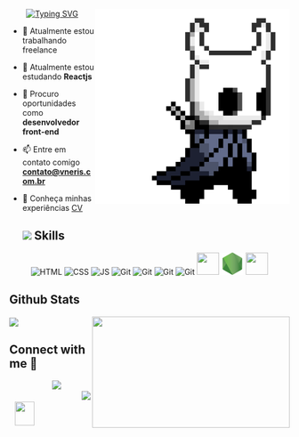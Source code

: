 <p align="center">
<a href="https://git.io/typing-svg"><img src="https://readme-typing-svg.demolab.com?font=Georgia&weight=800&pause=1000&size=33&color=FFFFFF&width=370&height=100&lines=Olá+%2C+Sou+Vinicius Neris+%F0%9F%91%8B" alt="Typing SVG"/></a>

  <img align="right" top="500" height="350" width="350" src="https://raw.githubusercontent.com/TanZng/TanZng/master/assets/hollor_knight3.gif"/>

- 🔭 Atualmente estou trabalhando freelance
  
- 🌱 Atualmente estou estudando **Reactjs**
  
- 👯 Procuro oportunidades como **desenvolvedor front-end**
  
- 📫 Entre em contato comigo **contato@vneris.com.br**
  
- 📄 Conheça minhas experiências <a href="file:///E:/jpedr/Documents/vini/Curr%C3%ADculo-1.pdf">CV<a>

   ## <img src="https://media2.giphy.com/media/QssGEmpkyEOhBCb7e1/giphy.gif?cid=ecf05e47a0n3gi1bfqntqmob8g9aid1oyj2wr3ds3mg700bl&rid=giphy.gif" width ="25"><b> Skills</b>

<p align="center">
 <img src="https://user-images.githubusercontent.com/64439609/212556407-f122dc0e-901c-4df7-960f-29a3b52c5349.png" width="40" height="40" alt="HTML" />
   <img src="https://user-images.githubusercontent.com/64439609/212556203-47a51702-fec1-4275-bafb-6afdea15b092.png" width="40" height="40" alt="CSS" />
   <img src="https://user-images.githubusercontent.com/64439609/212556085-e6f8391a-6f25-43d5-8bfe-818167047cfb.png" width="40" height="40" alt="JS"/>
 <img src="https://user-images.githubusercontent.com/64439609/212556685-de9a7c04-31b0-43b6-af39-7c82ac13b321.png" width="40" height="40" alt="Git"/>
    <img src="https://user-images.githubusercontent.com/64439609/212556741-81407849-82c8-4926-854f-820e8a644375.png" width="40" height="40" alt="Git"/>
    <img src="https://user-images.githubusercontent.com/64439609/212556816-5f39489d-6cee-4f1c-997f-4d30a391287c.png" width="40" height="40" alt="Git"/>
    <img src="https://user-images.githubusercontent.com/64439609/212556802-77a65ec1-aa71-4272-b603-1a57d1914678.png" width="40" height="40" alt="Git"/>
        <img src="https://cdn.jsdelivr.net/gh/devicons/devicon/icons/bootstrap/bootstrap-original.svg" width="40" height="40"/>
          <img width="40" height="40" src="https://raw.githubusercontent.com/github/explore/80688e429a7d4ef2fca1e82350fe8e3517d3494d/topics/nodejs/nodejs.png" alt="nodejs"/>
          <img src="https://cdn.jsdelivr.net/gh/devicons/devicon/icons/react/react-original.svg" width="40" height="40"/>


## Github Stats

<div>
  <img align="center" src="https://github-readme-stats.vercel.app/api?username=VNeris&theme=dark&show_icons=true&icon_color=195CFC&border_color=222" />
  <img align="right" height="200" width="355" src="https://github-readme-stats.vercel.app/api/top-langs?username=VNeris&show_icons=true&layout=compact&theme=dark&icon_color=e8002e&langs_count=6&border_color=222"/>
  
</div>

## Connect with me 🤝

<p align="center">

 <div align="center"  class="icons-social" style="margin-left: 10px;">
        <a   target="_blank" href="https://www.linkedin.com/in/">
			<img src="https://img.icons8.com/doodle/40/000000/linkedin--v2.png" style="margin-left: 10px;" ></a>
        <a style="margin-left: 120px;" target="_blank" href="https://www.linkedin.com/in/vinicius-paiva-b49b602b6/">
		<img src="https://img.icons8.com/doodle/40/000000/github--v1.png"></a>
           <a style="margin-left: 120px;" target="_blank" href="https://github.com/VNeris">
		<img src="https://img.icons8.com/doodle/2x/gmail-new.png" style=" width:35px; height:43px;"></a>
		<a style="margin-left: 120px;" target="_blank" href="https://mail.google.com/mail/u/0/#inbox?compose=DmwnWrRmTNzQlTsHnhrkjJHxkcfPJDcVmLQZDPgFLQDmGGkGJhGplmjvfVJMZWqTzvGnTGsTXPBG">
      </div>

</p>


